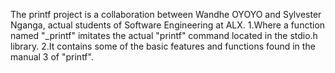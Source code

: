 The printf project is a collaboration between Wandhe OYOYO and Sylvester Nganga, actual students of Software Engineering at ALX.
1.Where a function named "_printf" imitates the actual "printf" command located in the stdio.h library.
2.It contains some of the basic features and functions found in the manual 3 of "printf".
